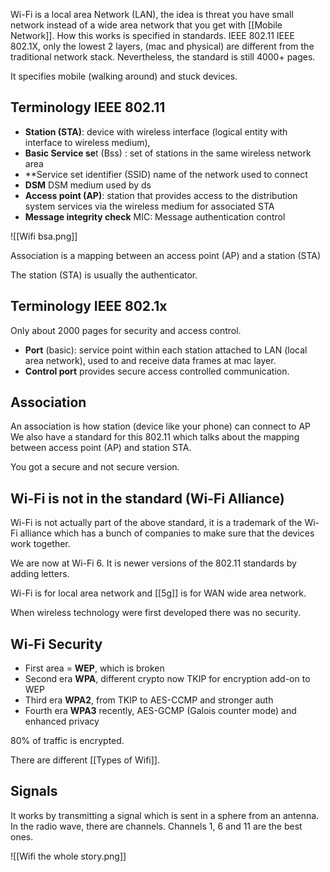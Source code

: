 Wi-Fi is a local area Network (LAN), the idea is threat you have small network instead of a wide area network that you get with [[Mobile Network]]. How this works is specified in standards. IEEE 802.11 IEEE 802.1X, only the lowest 2 layers, (mac and physical) are different from the traditional network stack. Nevertheless, the standard is still 4000+ pages. 

It specifies mobile (walking around) and stuck devices.

## Terminology  IEEE 802.11 

- **Station (STA)**: device with wireless interface (logical entity with interface to wireless medium), 
- **Basic Service se**t (Bss) : set of stations in the same wireless network area
- **Service set identifier (SSID) name of the network used to connect
- **DSM** DSM medium used by ds
- **Access point (AP)**: station that provides access to the distribution system services via the wireless medium for associated STA
- **Message integrity check** MIC: Message authentication control 

![[Wifi bsa.png]]

Association is a mapping between an access point (AP) and a station (STA)

The station (STA) is usually the authenticator.

## Terminology IEEE 802.1x

Only about 2000 pages for security and access control.

- **Port** (basic): service point within each station attached to LAN (local area network), used to  and receive data frames at mac layer.
- **Control port** provides secure access controlled communication. 

## Association 
An association is how station (device like your phone) can connect to AP
We also have a standard for this 802.11 which talks about the mapping between access point (AP)  and station STA.  

You got a secure and not secure version. 

## Wi-Fi is not in the standard (Wi-Fi Alliance)
Wi-Fi is not actually part of the above standard, it is a trademark of the Wi-Fi alliance which has a bunch of companies to make sure that the devices work together. 

We are now at Wi-Fi 6. It is newer versions of the 802.11 standards by adding letters. 

Wi-Fi is for local area network and [[5g]] is for WAN wide area network. 

When wireless technology were first developed there was no security. 

## Wi-Fi Security
- First area = **WEP**, which is broken
- Second era **WPA**, different crypto now TKIP for encryption add-on to WEP
- Third era **WPA2**, from TKIP to AES-CCMP and stronger auth 
- Fourth era **WPA3** recently, AES-GCMP (Galois counter mode) and enhanced privacy

80% of traffic is encrypted.

There are different [[Types of Wifi]].

## Signals 
It works by transmitting a signal which is sent in a sphere from an antenna. In the radio wave, there are channels. Channels 1, 6 and 11 are the best ones.


![[Wifi the whole story.png]]